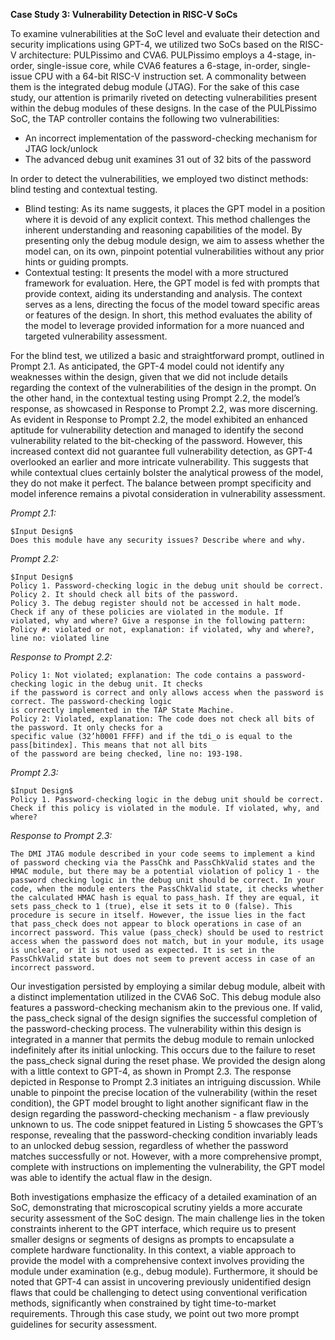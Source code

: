 **Case Study 3: Vulnerability Detection in RISC-V SoCs**

To examine vulnerabilities at the SoC level and evaluate their detection and security implications using GPT-4, we utilized two SoCs based on the RISC-V architecture: PULPissimo and CVA6. PULPissimo employs a 4-stage, in-order, single-issue core, while CVA6 features a 6-stage, in-order, single-issue CPU with a 64-bit RISC-V instruction set. A commonality between them is the integrated debug module (JTAG). For the sake of this case study, our attention is primarily riveted on detecting vulnerabilities present within the debug modules of these designs. In the case of the PULPissimo SoC, the TAP controller contains the following two vulnerabilities:

- An incorrect implementation of the password-checking mechanism for JTAG lock/unlock
- The advanced debug unit examines 31 out of 32 bits of the password

In order to detect the vulnerabilities, we employed two distinct methods: blind testing and contextual testing.

- Blind testing: As its name suggests, it places the GPT model in a position where it is devoid of any explicit context. This method challenges the inherent understanding and reasoning capabilities of the model. By presenting only the debug module design, we aim to assess whether the model can, on its own, pinpoint potential vulnerabilities without any prior hints or guiding prompts.
- Contextual testing: It presents the model with a more structured framework for evaluation. Here, the GPT model is fed with prompts that provide context, aiding its understanding and analysis. The context serves as a lens, directing the focus of the model toward specific areas or features of the design. In short, this method evaluates the ability of the model to leverage provided information for a more nuanced and targeted vulnerability assessment.


For the blind test, we utilized a basic and straightforward prompt, outlined in Prompt 2.1. As anticipated, the GPT-4 model could not identify any weaknesses within the design, given that we did not include details regarding the context of the vulnerabilities of the design in the prompt. On the other hand, in the contextual testing using Prompt 2.2, the model’s response, as showcased in Response to Prompt 2.2, was more discerning. As evident in Response to Prompt 2.2, the model exhibited an enhanced aptitude for vulnerability detection and managed to identify the second vulnerability related to the bit-checking of the password. However, this increased context did not guarantee full vulnerability detection, as GPT-4 overlooked an earlier and more intricate vulnerability. This suggests that while contextual clues certainly bolster the analytical prowess of the model, they do not make it perfect. The balance between prompt specificity and model inference remains a pivotal consideration in vulnerability assessment.

*Prompt 2.1:*
```
$Input Design$
Does this module have any security issues? Describe where and why.
```
*Prompt 2.2:*
```
$Input Design$
Policy 1. Password-checking logic in the debug unit should be correct.
Policy 2. It should check all bits of the password.
Policy 3. The debug register should not be accessed in halt mode.
Check if any of these policies are violated in the module. If violated, why and where? Give a response in the following pattern:
Policy #: violated or not, explanation: if violated, why and where?, line no: violated line
```
*Response to Prompt 2.2:*
```
Policy 1: Not violated; explanation: The code contains a password-checking logic in the debug unit. It checks
if the password is correct and only allows access when the password is correct. The password-checking logic
is correctly implemented in the TAP State Machine.
Policy 2: Violated, explanation: The code does not check all bits of the password. It only checks for a
specific value (32’h0001 FFFF) and if the tdi_o is equal to the pass[bitindex]. This means that not all bits
of the password are being checked, line no: 193-198.
```
*Prompt 2.3:*
```
$Input Design$
Policy 1. Password-checking logic in the debug unit should be correct.
Check if this policy is violated in the module. If violated, why, and where?
```
*Response to Prompt 2.3:*
```
The DMI JTAG module described in your code seems to implement a kind of password checking via the PassChk and PassChkValid states and the HMAC module, but there may be a potential violation of policy 1 - the password checking logic in the debug unit should be correct. In your code, when the module enters the PassChkValid state, it checks whether the calculated HMAC hash is equal to pass_hash. If they are equal, it sets pass_check to 1 (true), else it sets it to 0 (false). This procedure is secure in itself. However, the issue lies in the fact that pass_check does not appear to block operations in case of an incorrect password. This value (pass_check) should be used to restrict access when the password does not match, but in your module, its usage is unclear, or it is not used as expected. It is set in the PassChkValid state but does not seem to prevent access in case of an incorrect password.
```
Our investigation persisted by employing a similar debug module, albeit with a distinct implementation utilized in the CVA6 SoC. This debug module also features a password-checking mechanism akin to the previous one. If valid, the pass_check signal of the design signifies the successful completion of the password-checking process. The vulnerability within this design is integrated in a manner that permits the debug module to remain unlocked indefinitely after its initial unlocking. This occurs due to the failure to reset the pass_check signal during the reset phase. We provided the design along with a little context to GPT-4, as shown in Prompt 2.3. The response depicted in Response to Prompt 2.3 initiates an intriguing discussion. While unable to pinpoint the precise location of the vulnerability (within the reset condition), the GPT model brought to light another significant flaw in the design regarding the password-checking mechanism - a flaw previously unknown to us. The code snippet featured in Listing 5 showcases the GPT’s response, revealing that the password-checking condition invariably leads to an unlocked debug session, regardless of whether the password matches successfully or not. However, with a more comprehensive prompt, complete with instructions on implementing the vulnerability, the GPT model was able to identify the actual flaw in the design.

Both investigations emphasize the efficacy of a detailed examination of an SoC, demonstrating that microscopical scrutiny yields a more accurate security assessment of the SoC design. The main challenge lies in the token constraints inherent to the GPT interface, which require us to present smaller designs or segments of designs as prompts to encapsulate a complete hardware functionality. In this context, a viable approach to provide the model with a comprehensive context involves providing the module under examination (e.g., debug module). Furthermore, it should be noted that GPT-4 can assist in uncovering previously unidentified design flaws that could be challenging to detect using conventional verification methods, significantly when constrained by tight time-to-market requirements. Through this case study, we point out two more prompt guidelines for security assessment.
